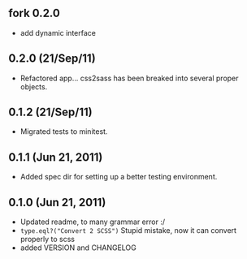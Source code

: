 ## fork 0.2.0
  - add dynamic interface

## 0.2.0 (21/Sep/11)

  - Refactored app... css2sass has been breaked into several proper objects.

## 0.1.2 (21/Sep/11)

  - Migrated tests to minitest.

## 0.1.1 (Jun 21, 2011)

  - Added spec dir for setting up a better testing environment.

## 0.1.0 (Jun 21, 2011)

  - Updated readme, to many grammar error :/
  - `type.eql?("Convert 2 SCSS")`
    Stupid mistake, now it can convert properly to scss
  - added VERSION and CHANGELOG
